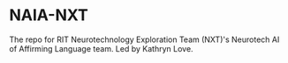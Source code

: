 # NAIA-NXT
The repo for RIT Neurotechnology Exploration Team (NXT)'s Neurotech AI of Affirming Language team. Led by Kathryn Love. 
